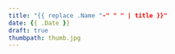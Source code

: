 ```yaml
---
title: "{{ replace .Name "-" " " | title }}"
date: {{ .Date }}
draft: true
thumbpath: thumb.jpg
---
```


